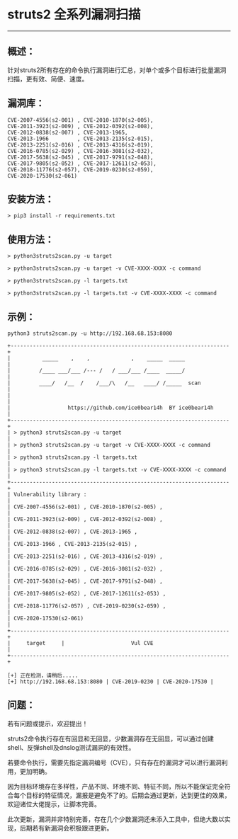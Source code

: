 # struts2 全系列漏洞扫描

------------------------------------------------------------------------------------------------------------------

## 概述：

针对struts2所有存在的命令执行漏洞进行汇总，对单个或多个目标进行批量漏洞扫描，更有效、简便、速度。

## 漏洞库：

```
CVE-2007-4556(s2-001) , CVE-2010-1870(s2-005),
CVE-2011-3923(s2-009) , CVE-2012-0392(s2-008),
CVE-2012-0838(s2-007) , CVE-2013-1965,
CVE-2013-1966         , CVE-2013-2135(s2-015),
CVE-2013-2251(s2-016) , CVE-2013-4316(s2-019),
CVE-2016-0785(s2-029) , CVE-2016-3081(s2-032),
CVE-2017-5638(s2-045) , CVE-2017-9791(s2-048),
CVE-2017-9805(s2-052) , CVE-2017-12611(s2-053),
CVE-2018-11776(s2-057), CVE-2019-0230(s2-059),
CVE-2020-17530(s2-061)
```

## 安装方法：

```
> pip3 install -r requirements.txt
```

## 使用方法：

```
> python3struts2scan.py -u target

> python3struts2scan.py -u target -v CVE-XXXX-XXXX -c command

> python3struts2scan.py -l targets.txt

> python3struts2scan.py -l targets.txt -v CVE-XXXX-XXXX -c command
```

## 示例：

```
python3 struts2scan.py -u http://192.168.68.153:8080

+---------------------------------------------------------------------+
|          _____    ,    ,             ,    _____  _____              |
|         /____ ___/___ /--- /   / ___/___ /____  _____/              |
|         ____/   /__  /    /___/\   /__   ____/ /_____  scan         |
|                                                                     |
|                  https://github.com/ice0bear14h  BY ice0bear14h     |
+---------------------------------------------------------------------+
| > python3 struts2scan.py -u target                                  |
| > python3 struts2scan.py -u target -v CVE-XXXX-XXXX -c command      |
| > python3 struts2scan.py -l targets.txt                             |
| > python3 struts2scan.py -l targets.txt -v CVE-XXXX-XXXX -c command |
+---------------------------------------------------------------------+
| Vulnerability library :                                             |
| CVE-2007-4556(s2-001) , CVE-2010-1870(s2-005) ,                     |
| CVE-2011-3923(s2-009) , CVE-2012-0392(s2-008) ,                     |
| CVE-2012-0838(s2-007) , CVE-2013-1965 ,                             |
| CVE-2013-1966 , CVE-2013-2135(s2-015) ,                             |
| CVE-2013-2251(s2-016) , CVE-2013-4316(s2-019) ,                     |
| CVE-2016-0785(s2-029) , CVE-2016-3081(s2-032) ,                     |
| CVE-2017-5638(s2-045) , CVE-2017-9791(s2-048) ,                     |
| CVE-2017-9805(s2-052) , CVE-2017-12611(s2-053) ,                    |
| CVE-2018-11776(s2-057) , CVE-2019-0230(s2-059) ,                    |
| CVE-2020-17530(s2-061)                                              |
+---------------------------------------------------------------------+
|     target     |                     Vul CVE                        |
+---------------------------------------------------------------------+

[+] 正在检测，请稍后.....
[+] http://192.168.68.153:8080 | CVE-2019-0230 | CVE-2020-17530 |
```

## 问题：

若有问题或提示，欢迎提出！

struts2命令执行存在有回显和无回显，少数漏洞存在无回显，可以通过创建shell、反弹shell及dnslog测试漏洞的有效性。

若要命令执行，需要先指定漏洞编号（CVE），只有存在的漏洞才可以进行漏洞利用，更加明确。

因为目标环境存在多样性，产品不同、环境不同、特征不同，所以不能保证完全符合每个目标的特征情况，漏报是避免不了的。后期会通过更新，达到更佳的效果，欢迎诸位大佬提示，让脚本完善。

此次更新，漏洞并非特别完善，存在几个少数漏洞还未添入工具中，但绝大数以实现，后期若有新漏洞会积极跟进更新。



